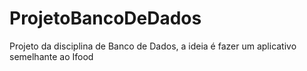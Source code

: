 # ProjetoBancoDeDados
Projeto da disciplina de Banco de Dados, a ideia é fazer um aplicativo semelhante ao Ifood
